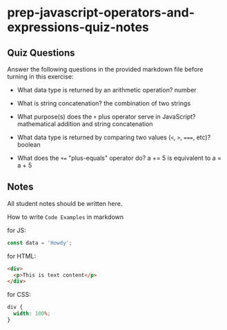 # prep-javascript-operators-and-expressions-quiz-notes

## Quiz Questions

Answer the following questions in the provided markdown file before turning in this exercise:

- What data type is returned by an arithmetic operation?
  number

- What is string concatenation?
  the combination of two strings

- What purpose(s) does the `+` plus operator serve in JavaScript?
  mathematical addition and string concatenation

- What data type is returned by comparing two values (`<`, `>`, `===`, etc)?
  boolean

- What does the `+=` "plus-equals" operator do?
  a += 5 is equivalent to a = a + 5

## Notes

All student notes should be written here.

How to write `Code Examples` in markdown

for JS:

```javascript
const data = 'Howdy';
```

for HTML:

```html
<div>
  <p>This is text content</p>
</div>
```

for CSS:

```css
div {
  width: 100%;
}
```
